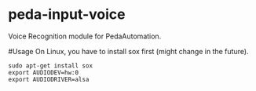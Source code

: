 peda-input-voice
================

Voice Recognition module for PedaAutomation.

#Usage
On Linux, you have to install sox first (might change in the future).

```
sudo apt-get install sox
export AUDIODEV=hw:0
export AUDIODRIVER=alsa
```

